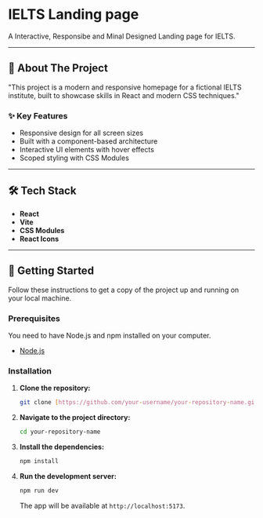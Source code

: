 # IELTS Landing page

A Interactive, Responsibe and Minal Designed Landing page for IELTS.

---

## 📖 About The Project
"This project is a modern and responsive homepage for a fictional IELTS institute, built to showcase skills in React and modern CSS techniques."

### ✨ Key Features

* Responsive design for all screen sizes
* Built with a component-based architecture
* Interactive UI elements with hover effects
* Scoped styling with CSS Modules

---

## 🛠️ Tech Stack

* **React**
* **Vite**
* **CSS Modules**
* **React Icons**

---

## 🚀 Getting Started

Follow these instructions to get a copy of the project up and running on your local machine.

### Prerequisites

You need to have Node.js and npm installed on your computer.

* [Node.js](https://nodejs.org/)

### Installation

1.  **Clone the repository:**
    ```bash
    git clone [https://github.com/your-username/your-repository-name.git](https://github.com/your-username/your-repository-name.git)
    ```

2.  **Navigate to the project directory:**
    ```bash
    cd your-repository-name
    ```

3.  **Install the dependencies:**
    ```bash
    npm install
    ```

4.  **Run the development server:**
    ```bash
    npm run dev
    ```
    The app will be available at `http://localhost:5173`.